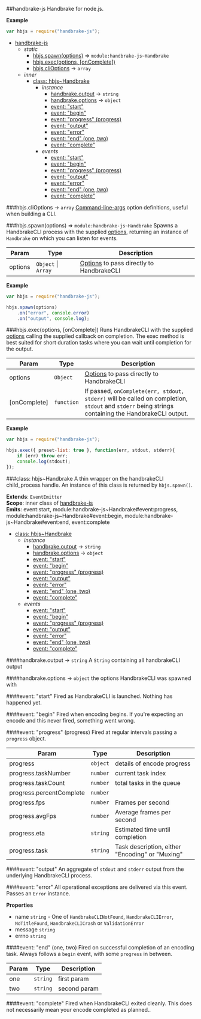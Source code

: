 <a name="module_handbrake-js"></a>
##handbrake-js
Handbrake for node.js.

**Example**  
```js
var hbjs = require("handbrake-js");
```

* [handbrake-js](#module_handbrake-js)
  * _static_
    * [hbjs.spawn(options)](#module_handbrake-js.spawn) ⇒ `module:handbrake-js~Handbrake`
    * [hbjs.exec(options, [onComplete])](#module_handbrake-js.exec)
    * [hbjs.cliOptions](#module_handbrake-js.cliOptions) → `array`
  * _inner_
    * [class: hbjs~Handbrake](#module_handbrake-js..Handbrake)
      * _instance_
        * [handbrake.output](#module_handbrake-js..Handbrake#output) → `string`
        * [handbrake.options](#module_handbrake-js..Handbrake#options) → `object`
        * [event: "start"](#module_handbrake-js..Handbrake#event_start)
        * [event: "begin"](#module_handbrake-js..Handbrake#event_begin)
        * [event: "progress" (progress)](#module_handbrake-js..Handbrake#event_progress)
        * [event: "output"](#module_handbrake-js..Handbrake#event_output)
        * [event: "error"](#module_handbrake-js..Handbrake#event_error)
        * [event: "end" (one, two)](#module_handbrake-js..Handbrake#event_end)
        * [event: "complete"](#module_handbrake-js..Handbrake#event_complete)
      * _events_
        * [event: "start"](#module_handbrake-js..Handbrake#event_start)
        * [event: "begin"](#module_handbrake-js..Handbrake#event_begin)
        * [event: "progress" (progress)](#module_handbrake-js..Handbrake#event_progress)
        * [event: "output"](#module_handbrake-js..Handbrake#event_output)
        * [event: "error"](#module_handbrake-js..Handbrake#event_error)
        * [event: "end" (one, two)](#module_handbrake-js..Handbrake#event_end)
        * [event: "complete"](#module_handbrake-js..Handbrake#event_complete)

<a name="module_handbrake-js.cliOptions"></a>
###hbjs.cliOptions → `array`
[Command-line-args](https://github.com/75lb/command-line-args) option definitions, useful when building a CLI.

<a name="module_handbrake-js.spawn"></a>
###hbjs.spawn(options) ⇒ `module:handbrake-js~Handbrake`
Spawns a HandbrakeCLI process with the supplied [options](https://trac.handbrake.fr/wiki/CLIGuide#options), returning an instance of `Handbrake` on which you can listen for events.

| Param | Type | Description |
| ----- | ---- | ----------- |
| options | `Object` \| `Array` | [Options](https://trac.handbrake.fr/wiki/CLIGuide#options) to pass directly to HandbrakeCLI |

**Example**  
```js
var hbjs = require("handbrake-js");

hbjs.spawn(options)
    .on("error", console.error)
    .on("output", console.log);
```
<a name="module_handbrake-js.exec"></a>
###hbjs.exec(options, [onComplete])
Runs HandbrakeCLI with the supplied [options](https://trac.handbrake.fr/wiki/CLIGuide#options) calling the supplied callback on completion. The exec method is best suited for short duration tasks where you can wait until completion for the output.

| Param | Type | Description |
| ----- | ---- | ----------- |
| options | `Object` | [Options](https://trac.handbrake.fr/wiki/CLIGuide#options) to pass directly to HandbrakeCLI |
| \[onComplete\] | `function` | If passed, `onComplete(err, stdout, stderr)` will be called on completion, `stdout` and `stderr` being strings containing the HandbrakeCLI output. |

**Example**  
```js
var hbjs = require("handbrake-js");

hbjs.exec({ preset-list: true }, function(err, stdout, stderr){
    if (err) throw err;
    console.log(stdout);
});
```
<a name="module_handbrake-js..Handbrake"></a>
###class: hbjs~Handbrake
A thin wrapper on the handbrakeCLI child_process handle. An instance of this class is returned by `hbjs.spawn()`.

**Extends**: `EventEmitter`  
**Scope**: inner class of [handbrake-js](#module_handbrake-js)  
**Emits**: event:start, module:handbrake-js~Handbrake#event:progress, module:handbrake-js~Handbrake#event:begin, module:handbrake-js~Handbrake#event:end, event:complete

  * [class: hbjs~Handbrake](#module_handbrake-js..Handbrake)
    * _instance_
      * [handbrake.output](#module_handbrake-js..Handbrake#output) → `string`
      * [handbrake.options](#module_handbrake-js..Handbrake#options) → `object`
      * [event: "start"](#module_handbrake-js..Handbrake#event_start)
      * [event: "begin"](#module_handbrake-js..Handbrake#event_begin)
      * [event: "progress" (progress)](#module_handbrake-js..Handbrake#event_progress)
      * [event: "output"](#module_handbrake-js..Handbrake#event_output)
      * [event: "error"](#module_handbrake-js..Handbrake#event_error)
      * [event: "end" (one, two)](#module_handbrake-js..Handbrake#event_end)
      * [event: "complete"](#module_handbrake-js..Handbrake#event_complete)
    * _events_
      * [event: "start"](#module_handbrake-js..Handbrake#event_start)
      * [event: "begin"](#module_handbrake-js..Handbrake#event_begin)
      * [event: "progress" (progress)](#module_handbrake-js..Handbrake#event_progress)
      * [event: "output"](#module_handbrake-js..Handbrake#event_output)
      * [event: "error"](#module_handbrake-js..Handbrake#event_error)
      * [event: "end" (one, two)](#module_handbrake-js..Handbrake#event_end)
      * [event: "complete"](#module_handbrake-js..Handbrake#event_complete)

<a name="module_handbrake-js..Handbrake#output"></a>
####handbrake.output → `string`
A `String` containing all handbrakeCLI output

<a name="module_handbrake-js..Handbrake#options"></a>
####handbrake.options → `object`
the options HandbrakeCLI was spawned with

<a name="module_handbrake-js..Handbrake#event_start"></a>
####event: "start"
Fired as HandbrakeCLI is launched. Nothing has happened yet.

<a name="module_handbrake-js..Handbrake#event_begin"></a>
####event: "begin"
Fired when encoding begins. If you're expecting an encode and this never fired, something went wrong.

<a name="module_handbrake-js..Handbrake#event_progress"></a>
####event: "progress" (progress)
Fired at regular intervals passing a `progress` object.

| Param | Type | Description |
| ----- | ---- | ----------- |
| progress | `object` | details of encode progress |
| progress.taskNumber | `number` | current task index |
| progress.taskCount | `number` | total tasks in the queue |
| progress.percentComplete | `number` |  |
| progress.fps | `number` | Frames per second |
| progress.avgFps | `number` | Average frames per second |
| progress.eta | `string` | Estimated time until completion |
| progress.task | `string` | Task description, either "Encoding" or "Muxing" |

<a name="module_handbrake-js..Handbrake#event_output"></a>
####event: "output"
An aggregate of `stdout` and `stderr` output from the underlying HandbrakeCLI process.

<a name="module_handbrake-js..Handbrake#event_error"></a>
####event: "error"
All operational exceptions are delivered via this event. Passes an `Error` instance.

**Properties**

- name `string` - One of `HandbrakeCLINotFound`, `HandbrakeCLIError`, `NoTitleFound`, `HandbrakeCLICrash` or `ValidationError`  
- message `string`  
- errno `string`  

<a name="module_handbrake-js..Handbrake#event_end"></a>
####event: "end" (one, two)
Fired on successful completion of an encoding task. Always follows a `begin` event, with some `progress` in between.

| Param | Type | Description |
| ----- | ---- | ----------- |
| one | `string` | first param |
| two | `string` | second param |

<a name="module_handbrake-js..Handbrake#event_complete"></a>
####event: "complete"
Fired when HandbrakeCLI exited cleanly. This does not necessarily mean your encode completed as planned..

